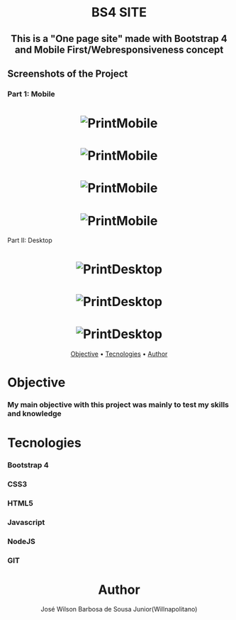 # <h1 align="center">BS4 SITE</h1>

## <h2 align="center">This is a "One page site" made with Bootstrap 4 and Mobile First/Webresponsiveness concept</h2>

## Screenshots of the Project

### Part 1: Mobile

<h1 align="center">
  
  <img alt="PrintMobile" src="./screenshots/WhatsApp Image 2021-01-04 at 11.14.10 AM(5).jpeg">

</h1>


<h1 align="center">
  
  <img alt="PrintMobile" src="./screenshots/WhatsApp Image 2021-01-04 at 11.14.10 AM(4).jpeg">

</h1>


<h1 align="center">
  
  <img alt="PrintMobile" src="./screenshots/WhatsApp Image 2021-01-04 at 11.14.10 AM(3).jpeg">

</h1>


<h1 align="center">
  
  <img alt="PrintMobile" src="./screenshots/WhatsApp Image 2021-01-04 at 11.34.52 AM.jpeg">

</h1>

Part II: Desktop 

<h1 align="center">
  
  <img alt="PrintDesktop" src="./screenshots/Screenshot_2021-01-04 BS4.png">

</h1>


<h1 align="center">
  
  <img alt="PrintDesktop" src="./screenshots/Screenshot_2021-01-04 BS4(1).png">

</h1>


<h1 align="center">
  
  <img alt="PrintDesktop" src="./screenshots/Screenshot_2021-01-04 BS4(2).png">

</h1>


<p align="center">
 <a href="#objective">Objective</a> •
 <a href="#tecnologies">Tecnologies</a> • 
 <a href="#author">Author</a>
</p>


# <h1 id="objective">Objective</h1>

### <p>My main objective with this project was mainly to test my skills and knowledge</p>


# <h1 id="tecnologies">Tecnologies</h1>

### <h3>Bootstrap 4</h3>
### <h3>CSS3</h3>
### <h3>HTML5</h3>
### <h3>Javascript</h3>
### <h3>NodeJS</h3>
### <h3>GIT</h3>

<h1 align="center" id="author">Author</h1>

<p align="center">José Wilson Barbosa de Sousa Junior(Willnapolitano)</p>

